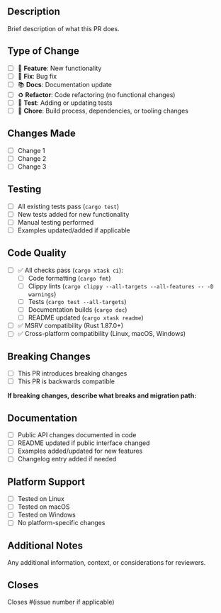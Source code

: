 ## Description

Brief description of what this PR does.

## Type of Change

- [ ] 🚀 **Feature**: New functionality
- [ ] 🐛 **Fix**: Bug fix
- [ ] 📚 **Docs**: Documentation update
- [ ] ♻️ **Refactor**: Code refactoring (no functional changes)
- [ ] 🧪 **Test**: Adding or updating tests
- [ ] 🔧 **Chore**: Build process, dependencies, or tooling changes

## Changes Made

- [ ] Change 1
- [ ] Change 2  
- [ ] Change 3

## Testing

- [ ] All existing tests pass (`cargo test`)
- [ ] New tests added for new functionality
- [ ] Manual testing performed
- [ ] Examples updated/added if applicable

## Code Quality

- [ ] ✅ All checks pass (`cargo xtask ci`):
  - [ ] Code formatting (`cargo fmt`)
  - [ ] Clippy lints (`cargo clippy --all-targets --all-features -- -D warnings`)
  - [ ] Tests (`cargo test --all-targets`)
  - [ ] Documentation builds (`cargo doc`)
  - [ ] README updated (`cargo xtask readme`)
- [ ] ✅ MSRV compatibility (Rust 1.87.0+)
- [ ] ✅ Cross-platform compatibility (Linux, macOS, Windows)

## Breaking Changes

- [ ] This PR introduces breaking changes
- [ ] This PR is backwards compatible

**If breaking changes, describe what breaks and migration path:**

## Documentation

- [ ] Public API changes documented in code
- [ ] README updated if public interface changed
- [ ] Examples added/updated for new features
- [ ] Changelog entry added if needed

## Platform Support

- [ ] Tested on Linux
- [ ] Tested on macOS  
- [ ] Tested on Windows
- [ ] No platform-specific changes

## Additional Notes

Any additional information, context, or considerations for reviewers.

## Closes

Closes #(issue number if applicable)